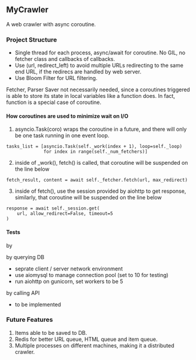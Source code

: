## MyCrawler
A web crawler with async coroutine.

### Project Structure

- Single thread for each process, async/await for coroutine. No GIL, no fetcher class and callbacks of callbacks.
- Use (url, redirect_left) to avoid multiple URLs redirecting to the same end URL, if the redirecs are handled by web server.
- Use Bloom Filter for URL filtering.

Fetcher, Parser Saver not necessarily needed, since a coroutines triggered is able to store its state in local variables like a function does. In fact, function is a special case of coroutine.

#### How coroutines are used to minimize wait on I/O 

1. asyncio.Task(coro) wraps the coroutine in a future, and there will only be one task running in one event loop.
```
tasks_list = [asyncio.Task(self._work(index + 1), loop=self._loop)
              for index in range(self._num_fetchers)]
```

2. inside of _work(), fetch() is called, that coroutine will be suspended on the line below
```
fetch_result, content = await self._fetcher.fetch(url, max_redirect)
```

3. inside of fetch(), use the session provided by aiohttp to get response, similarly, that coroutine will be suspended on the line below
```
response = await self._session.get(
    url, allow_redirect=False, timeout=5
)
```

#### Tests

by 

by querying DB
  - seprate client / server network environment
  - use aiomysql to manage connection pool (set to 10 for testing)
  - run aiohttp on gunicorn, set workers to be 5

by calling API
  - to be implemented

### Future Features

1. Items able to be saved to DB.
2. Redis for better URL queue, HTML queue and item queue.
3. Multiple processes on different machines, making it a distributed crawler.
